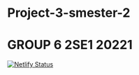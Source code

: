 # Project-3-smester-2
# GROUP 6 2SE1 20221

[![Netlify Status](https://api.netlify.com/api/v1/badges/b71a1137-4e4f-4cc1-aaab-07cd3bff3263/deploy-status)](https://app.netlify.com/sites/reliable-madeleine-0a7bf3/deploys)
